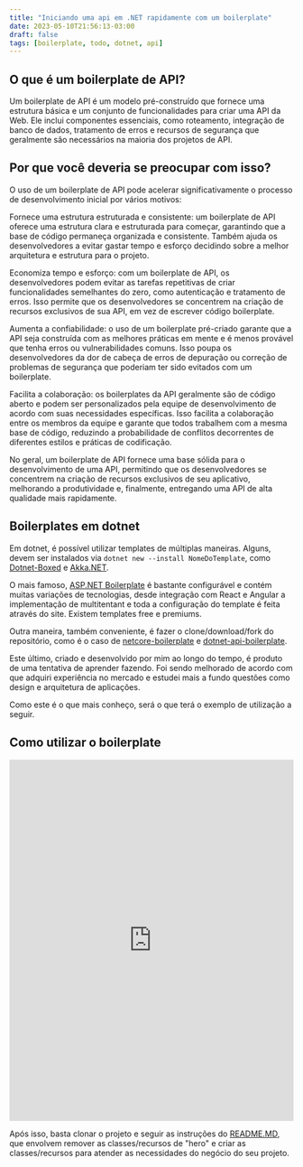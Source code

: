 ```yaml
---
title: "Iniciando uma api em .NET rapidamente com um boilerplate"
date: 2023-05-10T21:56:13-03:00
draft: false
tags: [boilerplate, todo, dotnet, api]
---
```


## O que é um boilerplate de API?

Um boilerplate de API é um modelo pré-construído que fornece uma estrutura básica e um conjunto de funcionalidades para criar uma API da Web. Ele inclui componentes essenciais, como roteamento, integração de banco de dados, tratamento de erros e recursos de segurança que geralmente são necessários na maioria dos projetos de API.

## Por que você deveria se preocupar com isso?
O uso de um boilerplate de API pode acelerar significativamente o processo de desenvolvimento inicial por vários motivos:

Fornece uma estrutura estruturada e consistente: um boilerplate de API oferece uma estrutura clara e estruturada para começar, garantindo que a base de código permaneça organizada e consistente. Também ajuda os desenvolvedores a evitar gastar tempo e esforço decidindo sobre a melhor arquitetura e estrutura para o projeto.

Economiza tempo e esforço: com um boilerplate de API, os desenvolvedores podem evitar as tarefas repetitivas de criar funcionalidades semelhantes do zero, como autenticação e tratamento de erros. Isso permite que os desenvolvedores se concentrem na criação de recursos exclusivos de sua API, em vez de escrever código boilerplate.

Aumenta a confiabilidade: o uso de um boilerplate pré-criado garante que a API seja construída com as melhores práticas em mente e é menos provável que tenha erros ou vulnerabilidades comuns. Isso poupa os desenvolvedores da dor de cabeça de erros de depuração ou correção de problemas de segurança que poderiam ter sido evitados com um boilerplate.

Facilita a colaboração: os boilerplates da API geralmente são de código aberto e podem ser personalizados pela equipe de desenvolvimento de acordo com suas necessidades específicas. Isso facilita a colaboração entre os membros da equipe e garante que todos trabalhem com a mesma base de código, reduzindo a probabilidade de conflitos decorrentes de diferentes estilos e práticas de codificação.

No geral, um boilerplate de API fornece uma base sólida para o desenvolvimento de uma API, permitindo que os desenvolvedores se concentrem na criação de recursos exclusivos de seu aplicativo, melhorando a produtividade e, finalmente, entregando uma API de alta qualidade mais rapidamente.


## Boilerplates em dotnet
Em dotnet, é possível utilizar templates de múltiplas maneiras. 
Alguns, devem ser instalados via ```dotnet new --install NomeDoTemplate```, como [Dotnet-Boxed](https://github.com/Dotnet-Boxed/Templates) e [Akka.NET](https://github.com/akkadotnet/akkadotnet-templates).

O mais famoso, [ASP.NET Boilerplate](https://github.com/aspnetboilerplate/aspnetboilerplate) é bastante configurável e contém muitas variações de tecnologias, desde integração com React e Angular a implementação de multitentant e toda a configuração do template é feita através do site. Existem templates free e premiums.

Outra maneira, também conveniente, é fazer o clone/download/fork do repositório, como é o caso de [netcore-boilerplate](https://github.com/lkurzyniec/netcore-boilerplate) e [dotnet-api-boilerplate](https://github.com/yanpitangui/dotnet-api-boilerplate).

Este último, criado e desenvolvido por mim ao longo do tempo, é produto de uma tentativa de aprender fazendo. 
Foi sendo melhorado de acordo com que adquiri experiência no mercado e estudei mais a fundo questões como design e arquitetura de aplicações.

Como este é o que mais conheço, será o que terá o exemplo de utilização a seguir.

## Como utilizar o boilerplate
<iframe src="https://scribehow.com/embed/Criando_um_repositorio_a_partir_de_um_template__XfCpSqLmTumICXDzDB86pQ?skipIntro=true" width="100%" height="640" allowfullscreen frameborder="0"></iframe>

Após isso, basta clonar o projeto e seguir as instruções do [README.MD](https://github.com/yanpitangui/dotnet-api-boilerplate/blob/main/translations/pt-br/README.md), que envolvem remover as classes/recursos de "hero" e criar as classes/recursos para atender as necessidades do negócio do seu projeto.
